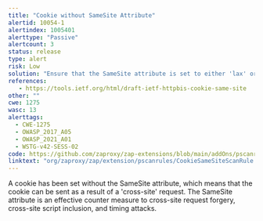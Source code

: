 ```yaml
---
title: "Cookie without SameSite Attribute"
alertid: 10054-1
alertindex: 1005401
alerttype: "Passive"
alertcount: 3
status: release
type: alert
risk: Low
solution: "Ensure that the SameSite attribute is set to either 'lax' or ideally 'strict' for all cookies."
references:
   - https://tools.ietf.org/html/draft-ietf-httpbis-cookie-same-site
other: ""
cwe: 1275
wasc: 13
alerttags: 
  - CWE-1275
  - OWASP_2017_A05
  - OWASP_2021_A01
  - WSTG-v42-SESS-02
code: https://github.com/zaproxy/zap-extensions/blob/main/addOns/pscanrules/src/main/java/org/zaproxy/zap/extension/pscanrules/CookieSameSiteScanRule.java
linktext: "org/zaproxy/zap/extension/pscanrules/CookieSameSiteScanRule.java"
---
```

A cookie has been set without the SameSite attribute, which means that the cookie can be sent as a result of a 'cross-site' request. The SameSite attribute is an effective counter measure to cross-site request forgery, cross-site script inclusion, and timing attacks.
